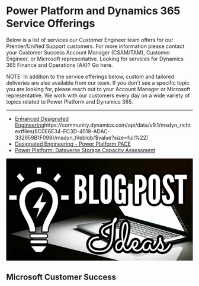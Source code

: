 # Power Platform and Dynamics 365 Service Offerings

Below is a list of services our Customer Engineer team offers for our Premier/Unified Support customers.  For more information please contact your Customer Success Account Manager (CSAM/TAM), Customer Engineer, or Microsoft representative.  Looking for services for Dynamics 365 Finance and Operations (AX)?  Go here.  

NOTE: In addition to the service offerings below, custom and tailored deliveries are also available from our team.  If you don't see a specific topic you are looking for, please reach out to your Account Manager or Microsoft representative.  We work with our customers every day on a wide variety of topics related to Power Platform and Dynamics 365.

---

- [Enhanced Designated Engineering]([https://www.example.com](https://community.dynamics.com/api/data/v9.1/msdyn_richtextfiles(8C0E6E34-FC3D-4518-ADAC-332959B1F098)/msdyn_fileblob/$value?)size=full%22)https://community.dynamics.com/api/data/v9.1/msdyn_richtextfiles(8C0E6E34-FC3D-4518-ADAC-332959B1F098)/msdyn_fileblob/$value?size=full%22)
- [Designated Engineering - Power Platform PACE](https://community.dynamics.com/api/data/v9.1/msdyn_richtextfiles(A90E9B79-B7FA-40D4-ADD5-54A415AFDB56)/msdyn_fileblob/$value?size=full%22)
- [Power Platform: Dataverse Storage Capacity Assessment](https://community.dynamics.com/api/data/v9.1/msdyn_richtextfiles(541E6EA1-0B90-421D-BE60-2E31F20C0E8B)/msdyn_fileblob/$value?size=full%22)

![Blog Post](Blog-post-ideas.jpg)

## Microsoft Customer Success
